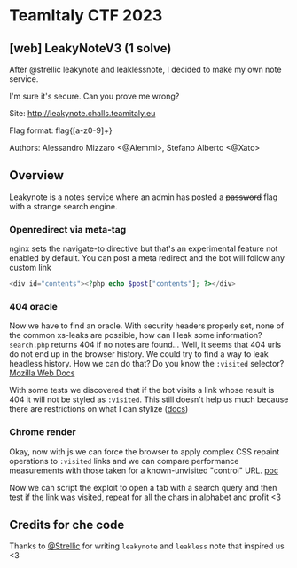 # TeamItaly CTF 2023

## [web] LeakyNoteV3 (1 solve)
After @strellic leakynote and leaklessnote, I decided to make my own note service.

I'm sure it's secure. Can you prove me wrong?

Site: http://leakynote.challs.teamitaly.eu

Flag format: flag{[a-z0-9]+}

Authors: Alessandro Mizzaro <@Alemmi>, Stefano Alberto <@Xato>

## Overview

Leakynote is a notes service where an admin has posted a ~~password~~ flag with a strange search engine.

### Openredirect via meta-tag

nginx sets the navigate-to directive but that's an experimental feature not enabled by default.
You can post a meta redirect and the bot will follow any custom link

```php
<div id="contents"><?php echo $post["contents"]; ?></div> 
```

### 404 oracle

Now we have to find an oracle. With security headers properly set, none of the common xs-leaks are possible, how can I leak some information?\
`search.php` returns 404 if no notes are found... Well, it seems that 404 urls do not end up in the browser history. We could try to find a way to leak headless history. How we can do that?
Do you know the `:visited` selector?
[Mozilla Web Docs](https://developer.mozilla.org/en-US/docs/Web/CSS/:visited)

With some tests we discovered that if the bot visits a link whose result is 404 it will not be styled as `:visited`. This still doesn't help us much because there are restrictions on what I can stylize ([docs](https://developer.mozilla.org/en-US/docs/Web/CSS/:visited#privacy_restrictions))

### Chrome render

Okay, now with js we can force the browser to apply complex CSS repaint operations to `:visited` links and we can compare performance measurements with those taken for a known-unvisited "control" URL.
[poc](https://bugs.chromium.org/p/chromium/issues/detail?id=835590)

Now we can script the exploit to open a tab with a search query and then test if the link was visited, repeat for all the chars in alphabet and profit <3


## Credits for che code
Thanks to [@Strellic](https://twitter.com/Strellic_) for writing `leakynote` and `leakless` note that inspired us <3

